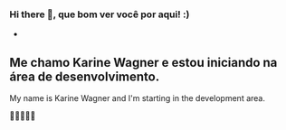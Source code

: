### Hi there 👋, que bom ver você por aqui! :)

-
Me chamo Karine Wagner e estou iniciando na área de desenvolvimento.
-

My name is Karine Wagner and I'm starting in the development area.

🥰🚀👩🏼‍💻


<!--
**karinewagner/karinewagner** is a ✨ _special_ ✨ repository because its `README.md` (this file) appears on your GitHub profile.

Here are some ideas to get you started:

- 🔭 I’m currently working on ...
- 🌱 I’m currently learning ...
- 👯 I’m looking to collaborate on ...
- 🤔 I’m looking for help with ...
- 💬 Ask me about ...
- 📫 How to reach me: ...
- 😄 Pronouns: ...
- ⚡ Fun fact: ...
-->
